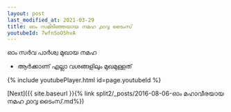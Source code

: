 ```yaml
---
layout: post
last_modified_at: 2021-03-29
title: ഓം സമിടിഞ്ഞയായ നമഹ ൧൦൮ ടൈംസ്
youtubeId: 7wfnSoO5hvA
---
```

 
 
 ഓം സർവ പാർശ്വ മുഖായ നമഹ 
 
 -  ആർക്കാണ് എല്ലാ വശങ്ങളിലും മുഖമുള്ളത് 
 
  
 
  
 
 
 
 
 
 


{% include youtubePlayer.html id=page.youtubeId %}
 
[Next]({{ site.baseurl }}{% link  split2/_posts/2016-08-06-ഓം മഹാവീരയായ നമഹ ൧൦൮ ടൈംസ്.md%})
 
